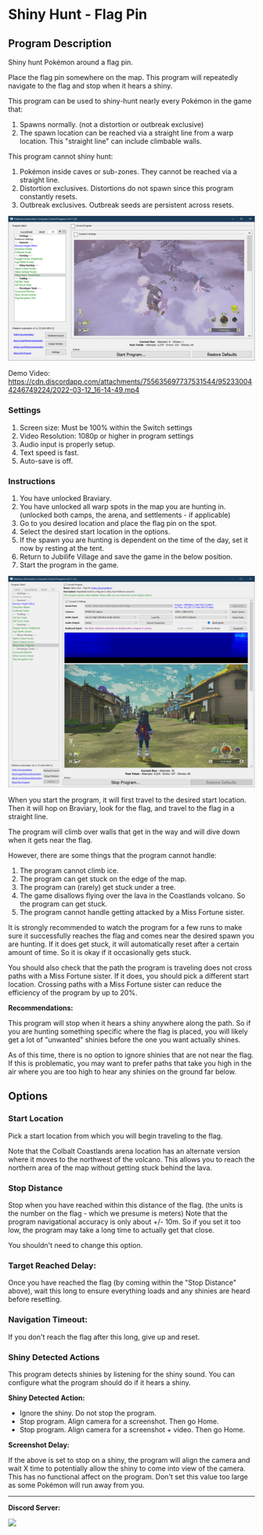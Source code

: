 ﻿# Shiny Hunt - Flag Pin

## Program Description

Shiny hunt Pokémon around a flag pin.

Place the flag pin somewhere on the map. This program will repeatedly navigate to the flag and stop when it hears a shiny.

This program can be used to shiny-hunt nearly every Pokémon in the game that:
1. Spawns normally. (not a distortion or outbreak exclusive)
2. The spawn location can be reached via a straight line from a warp location. This "straight line" can include climbable walls.

This program cannot shiny hunt:
1. Pokémon inside caves or sub-zones. They cannot be reached via a straight line.
2. Distortion exclusives. Distortions do not spawn since this program constantly resets.
3. Outbreak exclusives. Outbreak seeds are persistent across resets.


<img src="images/ShinyHunt-FlagPin-0.png">

Demo Video: https://cdn.discordapp.com/attachments/755635697737531544/952330044246749224/2022-03-12_16-14-49.mp4


### Settings

1. Screen size: Must be 100% within the Switch settings
2. Video Resolution: 1080p or higher in program settings
3. Audio input is properly setup.
4. Text speed is fast.
5. Auto-save is off.


### Instructions

1. You have unlocked Braviary.
2. You have unlocked all warp spots in the map you are hunting in. (unlocked both camps, the arena, and settlements - if applicable)
3. Go to you desired location and place the flag pin on the spot.
4. Select the desired start location in the options.
5. If the spawn you are hunting is dependent on the time of the day, set it now by resting at the tent.
6. Return to Jubilife Village and save the game in the below position.
7. Start the program in the game.

<img src="images/ShinyHunt-FlagPin-1.png">

When you start the program, it will first travel to the desired start location. Then it will hop on Braviary, look for the flag, and travel to the flag in a straight line.

The program will climb over walls that get in the way and will dive down when it gets near the flag.

However, there are some things that the program cannot handle:
1. The program cannot climb ice.
2. The program can get stuck on the edge of the map.
3. The program can (rarely) get stuck under a tree.
4. The game disallows flying over the lava in the Coastlands volcano. So the program can get stuck.
5. The program cannot handle getting attacked by a Miss Fortune sister.

It is strongly recommended to watch the program for a few runs to make sure it successfully reaches the flag and comes near the desired spawn you are hunting. If it does get stuck, it will automatically reset after a certain amount of time. So it is okay if it occasionally gets stuck.

You should also check that the path the program is traveling does not cross paths with a Miss Fortune sister. If it does, you should pick a different start location. Crossing paths with a Miss Fortune sister can reduce the efficiency of the program by up to 20%.


**Recommendations:**

This program will stop when it hears a shiny anywhere along the path. So if you are hunting something specific where the flag is placed, you will likely get a lot of "unwanted" shinies before the one you want actually shines.

As of this time, there is no option to ignore shinies that are not near the flag. If this is problematic, you may want to prefer paths that take you high in the air where you are too high to hear any shinies on the ground far below.


## Options


### Start Location

Pick a start location from which you will begin traveling to the flag.

Note that the Colbalt Coastlands arena location has an alternate version where it moves to the northwest of the volcano. This allows you to reach the northern area of the map without getting stuck behind the lava.


### Stop Distance

Stop when you have reached within this distance of the flag. (the units is the number on the flag - which we presume is meters)
Note that the program navigational accuracy is only about +/- 10m. So if you set it too low, the program may take a long time to actually get that close.

You shouldn't need to change this option.


### Target Reached Delay:

Once you have reached the flag (by coming within the "Stop Distance" above), wait this long to ensure everything loads and any shinies are heard before resetting.


### Navigation Timeout:

If you don't reach the flag after this long, give up and reset.


### Shiny Detected Actions

This program detects shinies by listening for the shiny sound. You can configure what the program should do if it hears a shiny.

**Shiny Detected Action:**
- Ignore the shiny. Do not stop the program.
- Stop program. Align camera for a screenshot. Then go Home.
- Stop program. Align camera for a screenshot + video. Then go Home.

**Screenshot Delay:**

If the above is set to stop on a shiny, the program will align the camera and wait X time to potentially allow the shiny to come into view of the camera.
This has no functional affect on the program. Don't set this value too large as some Pokémon will run away from you.


<hr>

**Discord Server:** 

[<img src="https://canary.discordapp.com/api/guilds/695809740428673034/widget.png?style=banner2">](https://discord.gg/cQ4gWxN)
